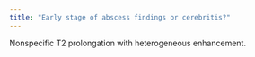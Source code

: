 ```yaml
---
title: "Early stage of abscess findings or cerebritis?"
---
```

Nonspecific T2 prolongation with heterogeneous enhancement.

